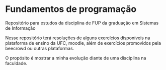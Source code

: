 # Fundamentos de programação
Repositório para estudos da disciplina de FUP da graduação em Sistemas de Informação

Nesse repositório terá resoluções de alguns exercícios disponíveis na plataforma de ensino da UFC, moodle, além de exercícios promovidos pela beecrowd ou outras plataformas.

O propósito é mostrar a minha evolução diante de uma disciplina na faculdade.
